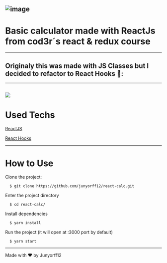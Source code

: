 ![image](https://user-images.githubusercontent.com/24380007/173470816-8dff5166-430b-475f-8caf-52c45804f1a5.png)
---

# Basic calculator made with ReactJs from cod3r´s react & redux course
---
## Originaly this was made with JS Classes but I decided to refactor to React Hooks 💙:
---



![](calc.gif)
---
# Used Techs

[ReactJS](https://reactjs.org/)

[React Hooks](https://reactjs.org/docs/hooks-intro.html)

---
# How to Use

  Clone the project:
```
  $ git clone https://github.com/junyorff12/react-calc.git
```
  Enter the project directory
```
  $ cd react-calc/
```
  Install dependencies
```
  $ yarn install
```
  Run the project (it will open at :3000 port by default)
```
  $ yarn start
```

---



Made with ❤️ by Junyorff12




